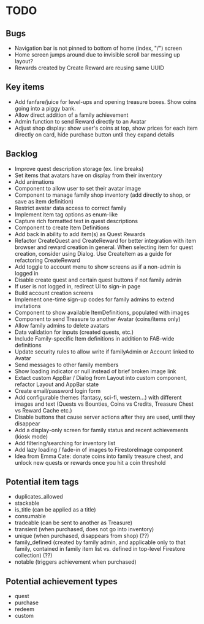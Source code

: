 # TODO

## Bugs

- Navigation bar is not pinned to bottom of home (index, "/") screen
- Home screen jumps around due to invisible scroll bar messing up layout?
- Rewards created by Create Reward are reusing same UUID

## Key items

- Add fanfare/juice for level-ups and opening treasure boxes. Show coins going into a piggy bank.
- Allow direct addition of a family achievement
- Admin function to send Reward directly to an Avatar
- Adjust shop display: show user's coins at top, show prices for each item directly on card, hide purchase button until they expand details

## Backlog

- Improve quest description storage (ex. line breaks)
- Set items that avatars have on display from their inventory
- Add animations
- Component to allow user to set their avatar image
- Component to manage family shop inventory (add directly to shop, or save as item definition)
- Restrict avatar data access to correct family
- Implement item tag options as enum-like
- Capture rich formatted text in quest descriptions
- Component to create Item Definitions
- Add back in ability to add item(s) as Quest Rewards
- Refactor CreateQuest and CreateReward for better integration with item browser and reward creation in general. When selecting item for quest creation, consider using Dialog. Use CreateItem as a guide for refactoring CreateReward
- Add toggle to account menu to show screens as if a non-admin is logged in
- Disable create quest and certain quest buttons if not family admin
- If user is not logged in, redirect UI to sign-in page
- Build account creation screens
- Implement one-time sign-up codes for family admins to extend invitations
- Component to show available ItemDefinitions, populated with images
- Component to send Treasure to another Avatar (coins/items only)
- Allow family admins to delete avatars
- Data validation for inputs (created quests, etc.)
- Include Family-specific Item definitions in addition to FAB-wide definitions
- Update security rules to allow write if familyAdmin or Account linked to Avatar
- Send messages to other family members
- Show loading indicator or null instead of brief broken image link
- Extact custom AppBar / Dialog from Layout into custom component, refactor Layout and AppBar state
- Create email/password login form
- Add configurable themes (fantasy, sci-fi, western...) with different images and text (Quests vs Bounties, Coins vs Credits, Treasure Chest vs Reward Cache etc.)
- Disable buttons that cause server actions after they are used, until they disappear
- Add a display-only screen for family status and recent achievements (kiosk mode)
- Add filtering/searching for inventory list
- Add lazy loading / fade-in of images to FirestoreImage component
- Idea from Emma Cate: donate coins into family treasure chest, and unlock new quests or rewards once you hit a coin threshold

## Potential item tags

- duplicates_allowed
- stackable
- is_title (can be applied as a title)
- consumable
- tradeable (can be sent to another as Treasure)
- transient (when purchased, does not go into inventory)
- unique (when purchased, disappears from shop) (??)
- family_defined (created by family admin, and applicable only to that family, contained in family item list vs. defined in top-level Firestore collection) (??)
- notable (triggers achievement when purchased)

## Potential achievement types

- quest
- purchase
- redeem
- custom
